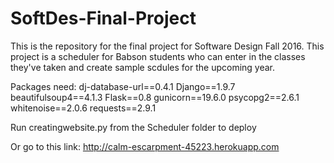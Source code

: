# SoftDes-Final-Project

This is the repository for the final project for Software Design Fall 2016.
This project is a scheduler for Babson students who can enter in the classes they've taken and create sample scdules for the upcoming year.

Packages need:
dj-database-url==0.4.1
Django==1.9.7
beautifulsoup4==4.1.3
Flask==0.8
gunicorn==19.6.0
psycopg2==2.6.1
whitenoise==2.0.6
requests==2.9.1


Run creatingwebsite.py from the Scheduler folder to deploy

Or go to this link: http://calm-escarpment-45223.herokuapp.com
